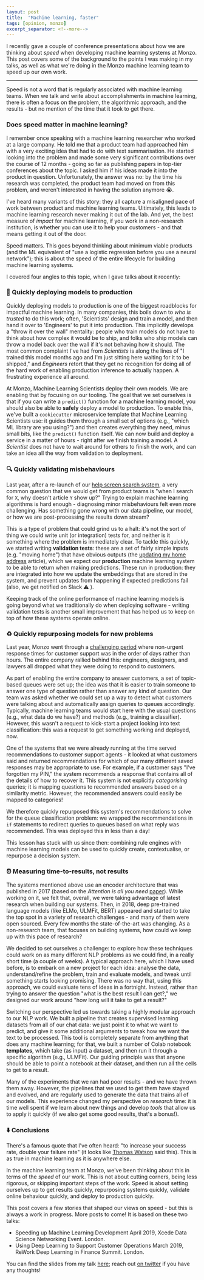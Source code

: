 ```yaml
---
layout: post
title:  "Machine learning, faster"
tags: [opinion, monzo]
excerpt_separator: <!--more-->
---
```


I recently gave a couple of conference presentations about how we are thinking about _speed_ when developing machine learning systems at Monzo. This post covers some of the background to the points I was making in my talks, as well as what we're doing in the Monzo machine learning team to speed up our own work.
<!--more-->

<hr />

Speed is not a word that is regularly associated with machine learning teams. When we talk and write about accomplishments in machine learning, there is often a focus on the problem, the algorithmic approach, and the results - but no mention of the time that it took to get there.

### Does speed matter in machine learning?
I remember once speaking with a machine learning researcher who worked at a large company. He told me that a product team had approached him with a very exciting idea that had to do with text summarisation. He started looking into the problem and made some very significant contributions over the course of 12 months - going so far as publishing papers in top-tier conferences about the topic. I asked him if his ideas made it into the product in question. Unfortunately, the answer was no: by the time his research was completed, the product team had moved on from this problem, and weren't interested in having the solution anymore 😭.

I've heard many variants of this story: they all capture a misaligned pace of work between product and machine learning teams. Ultimately, this leads to machine learning research never making it out of the lab. And yet, the best measure of _impact_ for machine learning, if you work in a non-research institution, is whether you can use it to help your customers - and that means getting it out of the door.

Speed matters. This goes beyond thinking about minimum viable products (and the ML equivalent of "use a logistic regression before you use a neural network"); this is about the speed of the entire lifecycle for building machine learning systems.

I covered four angles to this topic, when I gave talks about it recently:

### 🚢 Quickly deploying models to production
Quickly deploying models to production is one of the biggest roadblocks for impactful machine learning. In many companies, this boils down to _who is trusted_ to do this work; often, 'Scientists' design and train a model, and then hand it over to 'Engineers' to put it into production. This implicitly develops a "throw it over the wall" mentality: people who train models do not have to think about how complex it would be to ship, and folks who ship models can throw a model back over the wall if it's not behaving how it should. The most common complaint I've had from _Scientists_ is along the lines of "I trained this model months ago and I'm just sitting here waiting for it to be shipped," and _Engineers_ retort that they get no recognition for doing all of the hard work of enabling production inference to actually happen. A frustrating experience all around.

At Monzo, Machine Learning Scientists deploy their own models. We are enabling that by focusing on our tooling. The goal that we set ourselves is that if you can write a `predict()` function for a machine learning model, you should also be able to **safely** deploy a model to production. To enable this, we've built a `cookiecutter` microservice template that Machine Learning Scientists use: it guides them through a small set of options (e.g., "which ML library are you using?") and then creates everything they need, minus small bits, like the `predict()` function itself. We can now build and deploy a service in a matter of hours - right after we finish training a model. A _Scientist_ does not have to wait around for others to finish the work, and can take an idea all the way from validation to deployment.

### 🔍 Quickly validating misbehaviours
Last year, after a re-launch of our [help screen search system](https://monzo.com/blog/2017/08/22/the-help-search-algorithm), a very common question that we would get from product teams is "when I search for `X`, why doesn't article `Y` show up?" Trying to explain machine learning algorithms is hard enough - diagnosing minor misbehaviours felt even more challenging. Has something gone wrong with our data pipeline, our model, or how we are post-processing the results down stream? 

This is a type of problem that could grind us to a halt: it's not the sort of thing we could write unit (or integration) tests for, and neither is it something where the problem is immediately clear. To tackle this quickly, we started writing **validation tests**: these are a set of fairly simple inputs (e.g. "moving home") that have obvious outputs (the [updating my home address](https://monzo.com/help/account-and-profile/update-home-address) article), which we expect our **production** machine learning system to be able to return when making predictions. These run in production: they are integrated into how we update the embeddings that are stored in the system, and prevent updates from happening if expected predictions fail (also, we get notified on Slack ⚠️ ). 

Keeping track of the online performance of machine learning models is going beyond what we traditionally do when deploying software - writing validation tests is another small improvement that has helped us to keep on top of how these systems operate online.

### ♻️ Quickly repurposing models for new problems
Last year, Monzo went through a [challenging period](https://monzo.com/blog/2018/12/17/customer-support) where non-urgent response times for customer support was in the order of days rather than hours. The entire company rallied behind this: engineers, designers, and lawyers all dropped what they were doing to respond to customers.

As part of enabling the entire company to answer customers, a set of topic-based queues were set up; the idea was that it is easier to train someone to answer one type of question rather than answer any kind of question. Our team was asked whether we could set up a way to detect what customers were talking about and automatically assign queries to queues accordingly. Typically, machine learning teams would start here with the usual questions (e.g., what data do we have?) and methods (e.g., training a classifier). However, this wasn't a request to kick-start a project looking into text classification: this was a request to get something working and deployed, now.

One of the systems that we were already running at the time served recommendations to customer support agents - it looked at what customers said and returned recommendations for which of our many different saved responses may be appropriate to use. For example, if a customer says "I've forgotten my PIN," the system recommends a response that contains all of the details of how to recover it. This system is not explicitly _categorising_ queries; it is mapping questions to recommended answers based on a similarity metric. However, the recommended answers could easily be mapped to categories!

We therefore quickly repurposed this system's recommendations to solve for the queue classification problem: we wrapped the recommendations in `if` statements to redirect queries to queues based on what reply was recommended. This was deployed this in less than a day!

This lesson has stuck with us since then: combining rule engines _with_ machine learning models can be used to quickly create, contextualise, or repurpose a decision system.

### ⏰ Measuring time-to-results, not results
The systems mentioned above use an encoder architecture that was published in 2017 (based on the _Attention is all you need_ [paper](https://arxiv.org/abs/1706.03762)). While working on it, we felt that, overall, we were taking advantage of latest research when building our systems. Then, in 2018, deep pre-trained language models (like ELMo, ULMFit, BERT) appeared and started to take the top spot in a variety of research challenges - and many of them were open sourced. Every few months the state-of-the-art was changing. As a non-research team, that focuses on building systems, how could we keep up with this pace of research? 

We decided to set ourselves a challenge: to explore how these techniques could work on as many different NLP problems as we could find, in a really short time (a couple of weeks). A typical approach here, which I have used before, is to embark on a new project for each idea: analyse the data, understand/refine the problem, train and evaluate models, and tweak until something starts looking promising. There was no way that, using this approach, we could evaluate tens of ideas in a fortnight. Instead, rather than trying to answer the question "what is the best result I can get?," we designed our work around "how long will it take to get a result?"

Switching our perspective led us towards taking a highly modular approach to our NLP work. We built a pipeline that creates supervised learning datasets from all of our chat data: we just point it to what we want to predict, and give it some additional arguments to tweak how we want the text to be processed. This tool is completely separate from anything that does any machine learning; for that, we built a number of Colab notebook **templates**, which take (as input) a dataset, and then run it through a specific algorithm (e.g., ULMFit). Our guiding principle was that anyone should be able to point a notebook at their dataset, and then run all the cells to get to a result.

Many of the experiments that we ran had poor results - and we have thrown them away. However, the pipelines that we used to get them have stayed and evolved, and are regularly used to generate the data that trains all of our models. This experience changed my perspective on _research_ time: it is time well spent if we learn about new things and develop _tools_ that allow us to apply it quickly (if we also get some good results, that's a bonus!).


### ⬇️ Conclusions
There's a famous quote that I've often heard: "to increase your success rate, double your failure rate" (it looks like [Thomas Watson](https://en.wikiquote.org/wiki/Thomas_J._Watson) said this). This is as true in machine learning as it is anywhere else.

In the machine learning team at Monzo, we've been thinking about this in terms of the _speed_ of our work. This is not about cutting corners, being less rigorous, or skipping important steps of the work. Speed is about setting ourselves up to get results quickly, repurposing systems quickly, validate online behaviour quickly, and deploy to production quickly. 

This post covers a few stories that shaped our views on speed - but this is always a work in progress. More posts to come! It is based on these two talks:

* Speeding up Machine Learning Development April 2019, Xcede Data Science Networking Event. London. 
* Using Deep Learning to Support Customer Operations March 2019, ReWork Deep Learning in Finance Summit. London.

You can find the slides from my talk [here](https://www.slideshare.net/neal.lathia/machine-learning-faster); reach out [on twitter](https://twitter.com/neal_lathia) if you have any thoughts!